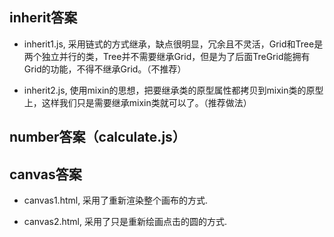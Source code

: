 
## inherit答案

- inherit1.js, 采用链式的方式继承，缺点很明显，冗余且不灵活，Grid和Tree是两个独立并行的类，Tree并不需要继承Grid，但是为了后面TreGrid能拥有Grid的功能，不得不继承Grid。（不推荐）

- inherit2.js, 使用mixin的思想，把要继承类的原型属性都拷贝到mixin类的原型上，这样我们只是需要继承mixin类就可以了。（推荐做法）

## number答案（calculate.js）

## canvas答案

- canvas1.html, 采用了重新渲染整个画布的方式.

- canvas2.html, 采用了只是重新绘画点击的圆的方式.